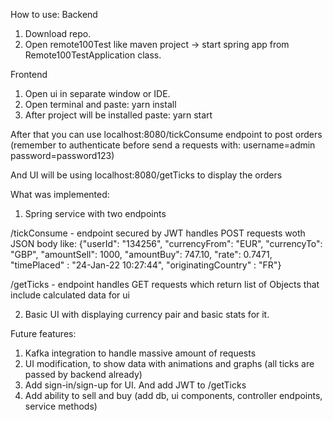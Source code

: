 How to use:
Backend
1) Download repo.
2) Open remote100Test like maven project -> start spring app from Remote100TestApplication class.

Frontend
1) Open ui in separate window or IDE.
2) Open terminal and paste: yarn install
3) After project will be installed paste: yarn start

After that you can use localhost:8080/tickConsume endpoint to post orders (remember to authenticate before send a requests with:
username=admin
password=password123)

And UI will be using localhost:8080/getTicks to display the orders

What was implemented:
1) Spring service with two endpoints

/tickConsume - endpoint secured by JWT handles POST requests woth JSON body like:
{"userId": "134256", "currencyFrom": "EUR", "currencyTo": "GBP", "amountSell": 1000, "amountBuy": 747.10, "rate": 0.7471, "timePlaced" : "24-Jan-22 10:27:44", "originatingCountry" : "FR"}

/getTicks - endpoint handles GET requests which return list of Objects that include calculated data for ui

2) Basic UI with displaying currency pair and basic stats for it.

Future features:
1) Kafka integration to handle massive amount of requests
2) UI modification, to show data with animations and graphs (all ticks are passed by backend already)
3) Add sign-in/sign-up for UI. And add JWT to /getTicks
4) Add ability to sell and buy (add db, ui components, controller endpoints, service methods)

